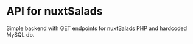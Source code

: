 # API for nuxtSalads
Simple backend with GET endpoints for [nuxtSalads](https://nuxt-recipes.herokuapp.com/)
PHP and hardcoded MySQL db.
